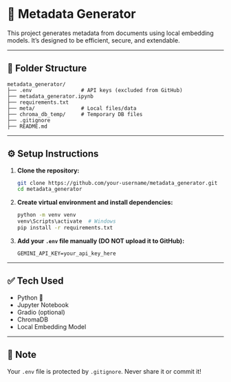 # 🧠 Metadata Generator

This project generates metadata from documents using local embedding models. It’s designed to be efficient, secure, and extendable.

---

## 📁 Folder Structure

```
metadata_generator/
├── .env                # API keys (excluded from GitHub)
├── metadata_generator.ipynb
├── requirements.txt
├── meta/               # Local files/data
├── chroma_db_temp/     # Temporary DB files
├── .gitignore
├── README.md
```

---

## ⚙️ Setup Instructions

1. **Clone the repository:**

   ```bash
   git clone https://github.com/your-username/metadata_generator.git
   cd metadata_generator
   ```

2. **Create virtual environment and install dependencies:**

   ```bash
   python -m venv venv
   venv\Scripts\activate  # Windows
   pip install -r requirements.txt
   ```

3. **Add your `.env` file manually (DO NOT upload it to GitHub):**

   ```
   GEMINI_API_KEY=your_api_key_here
   ```

---

## ✅ Tech Used

- Python 🐍
- Jupyter Notebook
- Gradio (optional)
- ChromaDB
- Local Embedding Model

---

## 🔐 Note
Your `.env` file is protected by `.gitignore`. Never share it or commit it!
